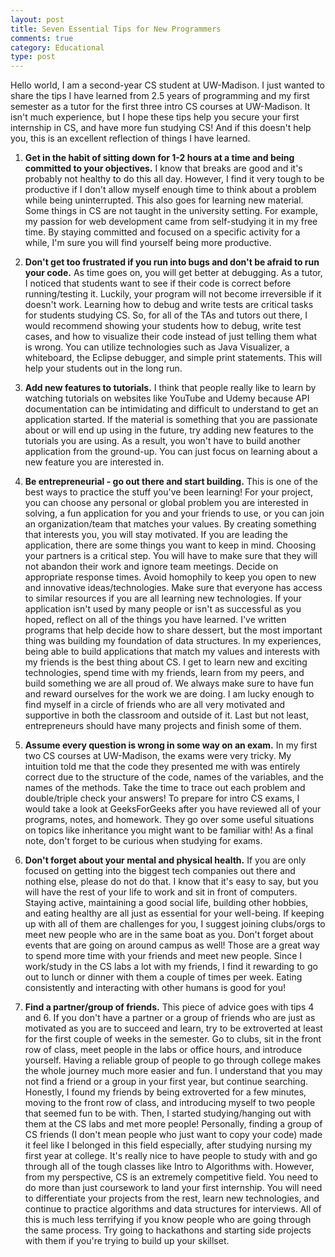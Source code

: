 ```yaml
---
layout: post
title: Seven Essential Tips for New Programmers
comments: true
category: Educational
type: post
---
```


Hello world, I am a second-year CS student at UW-Madison. I just wanted to share the tips I have learned from 2.5 years of programming and my first semester as a tutor for the first three intro CS courses at UW-Madison. It isn't much experience, but I hope these tips help you secure your first internship in CS, and have more fun studying CS! And if this doesn't help you, this is an excellent reflection of things I have learned.

1. **Get in the habit of sitting down for 1-2 hours at a time and being committed to your objectives.** I know that breaks are good and it's probably not healthy to do this all day. However, I find it very tough to be productive if I don't allow myself enough time to think about a problem while being uninterrupted. This also goes for learning new material. Some things in CS are not taught in the university setting. For example, my passion for web development came from self-studying it in my free time. By staying committed and focused on a specific activity for a while, I'm sure you will find yourself being more productive. 


2. **Don't get too frustrated if you run into bugs and don't be afraid to run your code.** As time goes on, you will get better at debugging. As a tutor, I noticed that students want to see if their code is correct before running/testing it. Luckily, your program will not become irreversible if it doesn't work. Learning how to debug and write tests are critical tasks for students studying CS. So, for all of the TAs and tutors out there, I would recommend showing your students how to debug, write test cases, and how to visualize their code instead of just telling them what is wrong. You can utilize technologies such as Java Visualizer, a whiteboard, the Eclipse debugger, and simple print statements. This will help your students out in the long run.


3. **Add new features to tutorials.** I think that people really like to learn by watching tutorials on websites like YouTube and Udemy because API documentation can be intimidating and difficult to understand to get an application started. If the material is something that you are passionate about or will end up using in the future, try adding new features to the tutorials you are using. As a result, you won't have to build another application from the ground-up. You can just focus on learning about a new feature you are interested in.


4. **Be entrepreneurial - go out there and start building.** This is one of the best ways to practice the stuff you've been learning! For your project, you can choose any personal or global problem you are interested in solving, a fun application for you and your friends to use, or you can join an organization/team that matches your values. By creating something that interests you, you will stay motivated. If you are leading the application, there are some things you want to keep in mind. Choosing your partners is a critical step. You will have to make sure that they will not abandon their work and ignore team meetings. Decide on appropriate response times. Avoid homophily to keep you open to new and innovative ideas/technologies. Make sure that everyone has access to similar resources if you are all learning new technologies. If your application isn't used by many people or isn't as successful as you hoped, reflect on all of the things you have learned. I've written programs that help decide how to share dessert, but the most important thing was building my foundation of data structures. In my experiences, being able to build applications that match my values and interests with my friends is the best thing about CS. I get to learn new and exciting technologies, spend time with my friends, learn from my peers, and build something we are all proud of. We always make sure to have fun and reward ourselves for the work we are doing. I am lucky enough to find myself in a circle of friends who are all very motivated and supportive in both the classroom and outside of it. Last but not least, entrepreneurs should have many projects and finish some of them. 


5.  **Assume every question is wrong in some way on an exam.** In my first two CS courses at UW-Madison, the exams were very tricky. My intuition told me that the code they presented me with was entirely correct due to the structure of the code, names of the variables, and the names of the methods. Take the time to trace out each problem and double/triple check your answers! To prepare for intro CS exams, I would take a look at GeeksForGeeks after you have reviewed all of your programs, notes, and homework. They go over some useful situations on topics like inheritance you might want to be familiar with! As a final note, don't forget to be curious when studying for exams.


6. **Don't forget about your mental and physical health.** If you are only focused on getting into the biggest tech companies out there and nothing else, please do not do that. I know that it's easy to say, but you will have the rest of your life to work and sit in front of computers. Staying active, maintaining a good social life, building other hobbies, and eating healthy are all just as essential for your well-being. If keeping up with all of them are challenges for you, I suggest joining clubs/orgs to meet new people who are in the same boat as you. Don't forget about events that are going on around campus as well! Those are a great way to spend more time with your friends and meet new people. Since I work/study in the CS labs a lot with my friends, I find it rewarding to go out to lunch or dinner with them a couple of times per week. Eating consistently and interacting with other humans is good for you!

7. **Find a partner/group of friends.** This piece of advice goes with tips 4 and 6. If you don't have a partner or a group of friends who are just as motivated as you are to succeed and learn, try to be extroverted at least for the first couple of weeks in the semester. Go to clubs, sit in the front row of class, meet people in the labs or office hours, and introduce yourself. Having a reliable group of people to go through college makes the whole journey much more easier and fun. I understand that you may not find a friend or a group in your first year, but continue searching. Honestly, I found my friends by being extroverted for a few minutes, moving to the front row of class, and introducing myself to two people that seemed fun to be with. Then, I started studying/hanging out with them at the CS labs and met more people! Personally, finding a group of CS friends (I don't mean people who just want to copy your code) made it feel like I belonged in this field especially, after studying nursing my first year at college. It's really nice to have people to study with and go through all of the tough classes like Intro to Algorithms with. However, from my perspective, CS is an extremely competitive field. You need to do more than just coursework to land your first internship. You will need to differentiate your projects from the rest, learn new technologies, and continue to practice algorithms and data structures for interviews. All of this is much less terrifying if you know people who are going through the same process. Try going to hackathons and starting side projects with them if you're trying to build up your skillset. 